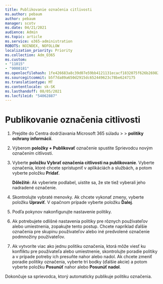 ```yaml
---
title: Publikovanie označenia citlivosti
ms.author: pebaum
author: pebaum
manager: scotv
ms.date: 04/21/2021
audience: Admin
ms.topic: article
ms.service: o365-administration
ROBOTS: NOINDEX, NOFOLLOW
localization_priority: Priority
ms.collection: Adm_O365
ms.custom:
- "11015"
- "9000181"
ms.openlocfilehash: 1fe426683a8c39d07e59bb4121131ecacf1832075f626b26982ec0ede3c24698
ms.sourcegitcommit: b5f7da89a650d2915dc652449623c78be6247175
ms.translationtype: MT
ms.contentlocale: sk-SK
ms.lasthandoff: 08/05/2021
ms.locfileid: "54062887"
---
```

# <a name="how-to-publish-a-sensitivity-label"></a>Publikovanie označenia citlivosti

1. Prejdite do Centra dodržiavania Microsoft 365 súladu >  >  **politiky ochrany informácií**.

1. Výberom **položky + Publikovať** označenie spustite Sprievodcu novým označením citlivosti.

1. Vyberte **položku Vybrať označenia citlivosti na publikovanie**. Vyberte označenia, ktoré chcete sprístupniť v aplikáciách a službách, a potom vyberte položku **Pridať**.

    **Dôležité:** Ak vyberiete podlabel, uistite sa, že ste tiež vyberali jeho nadradené označenie.

1. Skontrolujte vybraté menovky. Ak chcete vykonať zmeny, vyberte položku **Upraviť**. V opačnom prípade vyberte položku **Ďalej**.

1. Podľa pokynov nakonfigurujte nastavenie politiky.

1. Ak potrebujete odlišné nastavenia politiky pre rôznych používateľov alebo umiestnenia, zopakujte tento postup. Chcete napríklad ďalšie označenia pre skupinu používateľov alebo iné predvolené označenie podmnožiny používateľov.

1. Ak vytvoríte viac ako jednu politiku označenia, ktorá môže viesť ku konfliktu pre používateľa alebo umiestnenie, skontrolujte poradie politiky a v prípade potreby ich presuňte nahor alebo nadol. Ak chcete zmeniť poradie politiky označenia, vyberte tri bodky (ďalšie akcie) a potom vyberte položku **Posunúť** nahor alebo **Posunúť nadol**.

Dokončuje sa sprievodca, ktorý automaticky publikuje politiku označenia.